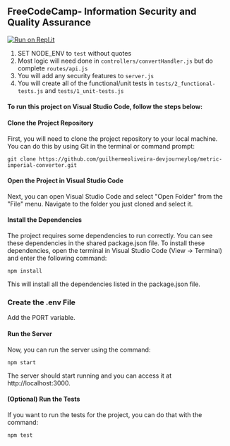 **FreeCodeCamp**- Information Security and Quality Assurance
------
[![Run on Repl.it](https://repl.it/badge/github/freeCodeCamp/boilerplate-project-metricimpconverter)](https://repl.it/github/freeCodeCamp/boilerplate-project-metricimpconverter)
1) SET NODE_ENV to `test` without quotes
2) Most logic will need done in `controllers/convertHandler.js` but do complete `routes/api.js`
3) You will add any security features to `server.js`
4) You will create all of the functional/unit tests in `tests/2_functional-tests.js` and `tests/1_unit-tests.js`


#### To run this project on Visual Studio Code, follow the steps below:

#### Clone the Project Repository
First, you will need to clone the project repository to your local machine. You can do this by using Git in the terminal or command prompt:

```git clone https://github.com/guilhermeoliveira-devjourneylog/metric-imperial-converter.git```

#### Open the Project in Visual Studio Code
Next, you can open Visual Studio Code and select "Open Folder" from the "File" menu. Navigate to the folder you just cloned and select it.

#### Install the Dependencies
The project requires some dependencies to run correctly. You can see these dependencies in the shared package.json file. To install these dependencies, open the terminal in Visual Studio Code (View -> Terminal) and enter the following command:

```npm install```

This will install all the dependencies listed in the package.json file.

### Create the .env File
Add the PORT variable.


#### Run the Server
Now, you can run the server using the command:

```npm start```

The server should start running and you can access it at http://localhost:3000.

#### (Optional) Run the Tests
If you want to run the tests for the project, you can do that with the command:

```npm test```
